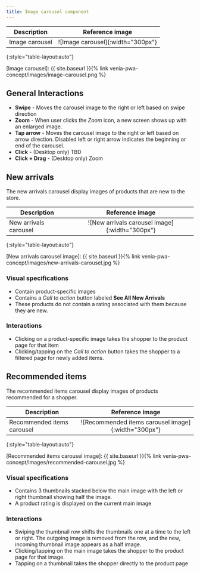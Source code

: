 ```yaml
---
title: Image carousel component
---
```


| Description    | Reference image                   |
| -------------- | :-------------------------------: |
| Image carousel | ![Image carousel]{:width="300px"} |
{:style="table-layout:auto"}

[Image carousel]: {{ site.baseurl }}{% link venia-pwa-concept/images/image-carousel.png %}

## General Interactions

* **Swipe** - Moves the carousel image to the right or left based on swipe direction
* **Zoom** - When user clicks the *Zoom* icon, a new screen shows up with an enlarged image.
* **Tap arrow** - Moves the carousel image to the right or left based on arrow direction.
  Disabled left or right arrow indicates the beginning or end of the carousel.
* **Click** - (Desktop only) TBD
* **Click + Drag** - (Desktop only) Zoom

## New arrivals 

The new arrivals carousel display images of products that are new to the store.

| Description    | Reference image                   |
| -------------- | :-------------------------------: |
| New arrivals carousel | ![New arrivals carousel image]{:width="300px"} |
{:style="table-layout:auto"}

[New arrivals carousel image]: {{ site.baseurl }}{% link venia-pwa-concept/images/new-arrivals-carousel.jpg %}

### Visual specifications

* Contain product-specific images
* Contains a _Call to action_ button labeled **See All New Arrivals**
* These products do not contain a rating associated with them because they are new.

### Interactions

* Clicking on a product-specific image takes the shopper to the product page for that item
* Clicking/tapping on the _Call to action_ button takes the shopper to a filtered page for newly added items.

## Recommended items

The recommended items carousel display images of products recommended for a shopper.

| Description    | Reference image                   |
| -------------- | :-------------------------------: |
| Recommended items carousel | ![Recommended items carousel image]{:width="300px"} |
{:style="table-layout:auto"}

[Recommended items carousel image]: {{ site.baseurl }}{% link venia-pwa-concept/images/recommended-carousel.jpg %}

### Visual specifications

* Contains 3 thumbnails stacked below the main image with the left or right thumbnail showing half the image.
* A product rating is displayed on the current main image

### Interactions

* Swiping the thumbnail row shifts the thumbnails one at a time to the left or right.
  The outgoing image is removed from the row, and the new, incoming thumbnail image appears as a half image.
* Clicking/tapping on the main image takes the shopper to the product page for that image.
* Tapping on a thumbnail takes the shopper directly to the product page

